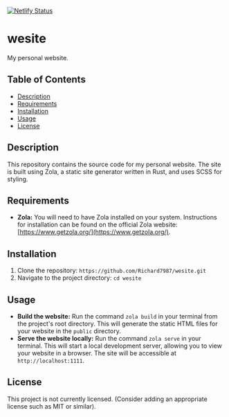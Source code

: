 [![Netlify Status](https://api.netlify.com/api/v1/badges/437e06fe-9c4b-4d91-a712-aa74748bcbcd/deploy-status)](https://app.netlify.com/projects/nezzontli/deploys)
# wesite

My personal website.


## Table of Contents

* [Description](#description)
* [Requirements](#requirements)
* [Installation](#installation)
* [Usage](#usage)
* [License](#license)


## Description

This repository contains the source code for my personal website.  The site is built using Zola, a static site generator written in Rust, and uses SCSS for styling.


## Requirements

* **Zola:** You will need to have Zola installed on your system.  Instructions for installation can be found on the official Zola website: [https://www.getzola.org/](https://www.getzola.org/).


## Installation

1. Clone the repository: `https://github.com/Richard7987/wesite.git`
2. Navigate to the project directory: `cd wesite`


## Usage

* **Build the website:** Run the command `zola build` in your terminal from the project's root directory. This will generate the static HTML files for your website in the `public` directory.
* **Serve the website locally:** Run the command `zola serve` in your terminal. This will start a local development server, allowing you to view your website in a browser.  The site will be accessible at `http://localhost:1111`.


## License

This project is not currently licensed.  (Consider adding an appropriate license such as MIT or similar).


